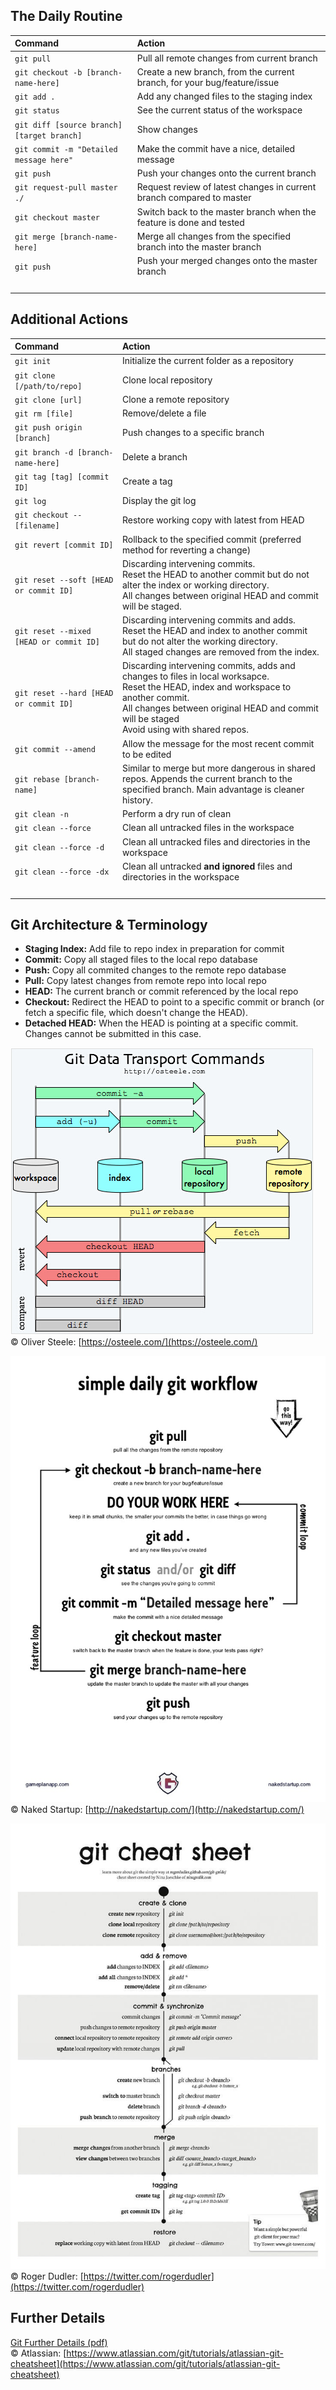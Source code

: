 ## The Daily Routine

| Command | Action |
| :------- | :------- |
| `git pull`| Pull all remote changes from current branch |
| `git checkout -b [branch-name-here]`| Create a new branch, from the current branch, for your bug/feature/issue |
| `git add .`| Add any changed files to the staging index |
| `git status`| See the current status of the workspace |
| `git diff [source branch] [target branch]`| Show changes |
| `git commit -m "Detailed message here"`| Make the commit have a nice, detailed message |
| `git push`| Push your changes onto the current branch |
| `git request-pull master ./`| Request review of latest changes in current branch compared to master |
| `git checkout master`| Switch back to the master branch when the feature is done and tested |
| `git merge [branch-name-here]`| Merge all changes from the specified branch into the master branch |
| `git push`| Push your merged changes onto the master branch |
| <img width="300"/> | <img width="400"/> |

<p style="page-break-before: always"/> 

## Additional Actions

| Command | Action |
| :------- | :------- |
| `git init`| Initialize the current folder as a repository |
| `git clone [/path/to/repo]` | Clone local repository |
| `git clone [url]`| Clone a remote repository |
| `git rm [file]`| Remove/delete a file |
| `git push origin [branch]` | Push changes to a specific branch |
| `git branch -d [branch-name-here]` | Delete a branch |
| `git tag [tag] [commit ID]` | Create a tag |
| `git log`| Display the git log |
| `git checkout -- [filename]`| Restore working copy with latest from HEAD |
| `git revert [commit ID]`| Rollback to the specified commit (preferred method for reverting a change) |
| `git reset --soft [HEAD or commit ID]`| Discarding intervening commits.<br/>Reset the HEAD to another commit but do not alter the index or working directory.<br/>All changes between original HEAD and commit will be staged. |
| `git reset --mixed [HEAD or commit ID]`| Discarding intervening commits and adds.<br/>Reset the HEAD and index to another commit but do not alter the working directory.<br/>All staged changes are removed from the index. |
| `git reset --hard [HEAD or commit ID]`| Discarding intervening commits, adds and changes to files in local worksapce.<br/>Reset the HEAD, index and workspace to another commit.<br/>All changes between original HEAD and commit will be staged<br/>Avoid using with shared repos. |
| `git commit --amend`| Allow the message for the most recent commit to be edited |
| `git rebase [branch-name]`| Similar to merge but more dangerous in shared repos.  Appends the current branch to the specified branch.  Main advantage is cleaner history. |
| `git clean -n`| Perform a dry run of clean |
| `git clean --force`| Clean all untracked files in the workspace |
| `git clean --force -d`| Clean all untracked files and directories in the workspace |
| `git clean --force -dx`| Clean all untracked **and ignored** files and directories in the workspace |
| <img width="300"/> | <img width="400"/> |

<p style="page-break-before: always"/> 

## Git Architecture &amp; Terminology

   * **Staging Index:** Add file to repo index in preparation for commit
   * **Commit:** Copy all staged files to the local repo database
   * **Push:** Copy all commited changes to the remote repo database
   * **Pull:** Copy latest changes from remote repo into local repo
   * **HEAD:** The current branch or commit referenced by the local repo
   * **Checkout:** Redirect the HEAD to point to a specific commit or branch (or fetch a specific file, which doesn't change the HEAD).
   * **Detached HEAD:** When the HEAD is pointing at a specific commit.  Changes cannot be submitted in this case. 

[![Git Architecture](/assets/images/git-architecture.png)](https://blog.osteele.com/2008/05/my-git-workflow/)
<br/>&copy; Oliver Steele: [https://osteele.com/](https://osteele.com/)

<p style="page-break-before: always"/> 

[![Git Simple Workflow](/assets/images/git-simple-workflow.jpg)](http://nakedstartup.com/2010/04/simple-daily-git-workflow)
<br/>&copy; Naked Startup: [http://nakedstartup.com/](http://nakedstartup.com/)

<p style="page-break-before: always"/> 

[![Git Check Sheet Workflow](/assets/images/git-check-sheet.jpg)](http://rogerdudler.github.io/git-guide/)
<br/>&copy; Roger Dudler: [https://twitter.com/rogerdudler](https://twitter.com/rogerdudler)

<p style="page-break-before: always"/> 

## Further Details

[Git Further Details (pdf)](/assets/pdfs/git-more-details.pdf)
<br/>&copy; Atlassian: [https://www.atlassian.com/git/tutorials/atlassian-git-cheatsheet](https://www.atlassian.com/git/tutorials/atlassian-git-cheatsheet)

